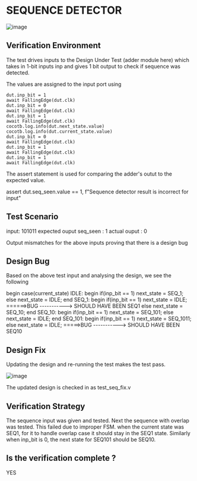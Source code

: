 # SEQUENCE DETECTOR 

![image](https://user-images.githubusercontent.com/46755232/182209882-5e037448-b025-44c4-9cba-1b34c1ae09b1.png)

## Verification Environment

The test drives inputs to the Design Under Test (adder module here) which takes in 1-bit inputs inp and gives 1 bit output to check if sequence was detected.

The values are assigned to the input port using 

    dut.inp_bit = 1
    await FallingEdge(dut.clk)
    dut.inp_bit = 0
    await FallingEdge(dut.clk) 
    dut.inp_bit = 1
    await FallingEdge(dut.clk) 
    cocotb.log.info(dut.next_state.value)
    cocotb.log.info(dut.current_state.value)
    dut.inp_bit = 0
    await FallingEdge(dut.clk) 
    dut.inp_bit = 1
    await FallingEdge(dut.clk) 
    dut.inp_bit = 1
    await FallingEdge(dut.clk) 
    
    
  The assert statement is used for comparing the adder's outut to the expected value.
  
  assert dut.seq_seen.value == 1, f"Sequence detector result is incorrect for input"
     
 ## Test Scenario
 
 input: 101011
 expected ouput seq_seen : 1
 actual ouput : 0
 
 Output mismatches for the above inputs proving that there is a design bug

## Design Bug
Based on the above test input and analysing the design, we see the following

  begin
    case(current_state)
      IDLE:
      begin
        if(inp_bit == 1)
          next_state = SEQ_1;
        else
          next_state = IDLE;
      end
      SEQ_1:
      begin
        if(inp_bit == 1)
          next_state = IDLE; ======>BUG     -----------> SHOULD HAVE BEEN SEQ1
        else
          next_state = SEQ_10;
      end
      SEQ_10:
      begin
        if(inp_bit == 1)
          next_state = SEQ_101;
        else
          next_state = IDLE;
      end
      SEQ_101:
      begin
        if(inp_bit == 1)
          next_state = SEQ_1011;
        else
          next_state = IDLE; =====>BUG   -----------> SHOULD HAVE BEEN SEQ10
          
          
          
## Design Fix
Updating the design and re-running the test makes the test pass.
          
![image](https://user-images.githubusercontent.com/46755232/182211696-caab49b9-7cca-4e45-93a2-cc069e7b36d3.png)
          
 
The updated design is checked in as test_seq_fix.v

## Verification Strategy
The sequence input was given and tested. Next the sequence with overlap was tested. This failed due to improper FSM. when the current state was SEQ1, for it to handle overlap case it should stay in the SEQ1 state.
Similarly when inp_bit is 0, the next state for SEQ101 should be SEQ10.

## Is the verification complete ?
   YES
     
    
    
    
    
  
    
